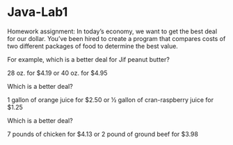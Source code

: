 # Java-Lab1

<p>Homework assignment: In today’s economy, we want to get the best deal for our dollar. You’ve been hired to create a program that compares costs of two different packages of food to determine the best value.</p>

<p>For example, which is a better deal for Jif peanut butter?</p>
<p>28 oz. for $4.19 or 40 oz. for $4.95</p>

<p>Which is a better deal?</p>
<p>1 gallon of orange juice for $2.50 or 1⁄2 gallon of cran-raspberry juice for $1.25</p>

<p>Which is a better deal?</p>
<p>7 pounds of chicken for $4.13 or 2 pound of ground beef for $3.98</p>


